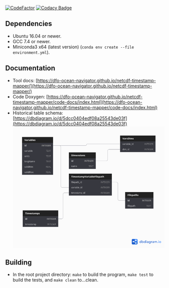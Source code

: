 [![CodeFactor](https://www.codefactor.io/repository/github/dfo-ocean-navigator/netcdf-timestamp-mapper/badge)](https://www.codefactor.io/repository/github/dfo-ocean-navigator/netcdf-timestamp-mapper)
[![Codacy Badge](https://api.codacy.com/project/badge/Grade/dab035a5fdf5491daca4bbc8980b1615)](https://www.codacy.com/app/htmlboss/netcdf-timestamp-mapper?utm_source=github.com&amp;utm_medium=referral&amp;utm_content=DFO-Ocean-Navigator/netcdf-timestamp-mapper&amp;utm_campaign=Badge_Grade)

## Dependencies

* Ubuntu 16.04 or newer.
* GCC 7.4 or newer.
* Miniconda3 x64 (latest version) (`conda env create --file environment.yml`).

## Documentation
* Tool docs: [https://dfo-ocean-navigator.github.io/netcdf-timestamp-mapper/](https://dfo-ocean-navigator.github.io/netcdf-timestamp-mapper/)
* Code Doxygen: [https://dfo-ocean-navigator.github.io/netcdf-timestamp-mapper/code-docs/index.html](https://dfo-ocean-navigator.github.io/netcdf-timestamp-mapper/code-docs/index.html)
* Historical table schema: [https://dbdiagram.io/d/5dcc0404edf08a25543de03f](https://dbdiagram.io/d/5dcc0404edf08a25543de03f)
![historical table schema](https://raw.githubusercontent.com/DFO-Ocean-Navigator/netcdf-timestamp-mapper/master/docs/img/Historical-Tables.png "Historical Table Schema")

## Building

* In the root project directory: `make` to build the program, `make test` to build the tests, and `make clean` to...clean.
